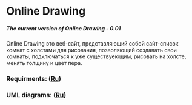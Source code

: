 # Online Drawing
##### The current version of Online Drawing - 0.01
Online Drawing это веб-сайт, представляющий собой сайт-список комнат с холстами для рисования, позволяющий создавать свои комнаты, подключаться к уже существуеющим, рисовать на холсте, менять толщину и цвет пера.
### Requirments: ([Ru](https://github.com/VladMakarevich2017/OnlineDrawing/blob/master/Documents/Requirements/Requirements.md))
### UML diagrams: ([Ru](https://github.com/VladMakarevich2017/OnlineDrawing/blob/master/Documents/diagrams/Readme.md))

